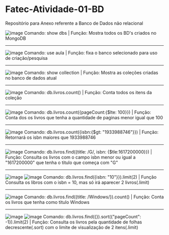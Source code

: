 # Fatec-Atividade-01-BD

Repositório para Anexo referente a Banco de Dados não relacional 			

![image](https://user-images.githubusercontent.com/106127869/226207195-5825a910-b5ae-4366-88cf-d8a975589310.png)
Comando: show dbs	| Função: Mostra todos os BD's criados no MongoDB 

--------------------------------------------------------------------------------------------------------------------

![image](https://user-images.githubusercontent.com/106127869/226207200-77902f65-8f67-4765-bc89-7e25c887061e.png)
Comando: use aula | Função: fixa o banco selecionado para uso de criação/pesquisa 

--------------------------------------------------------------------------------------------------------------------


![image](https://user-images.githubusercontent.com/106127869/226207206-84f1e62e-0261-450b-9e9b-69f84f40866c.png)
Comando: show collection | Função: Mostra as coleções criadas no banco de dados atual

--------------------------------------------------------------------------------------------------------------------


![image](https://user-images.githubusercontent.com/106127869/226207209-7e5733e2-1437-402b-9781-2e253f6959c7.png)
Comando: db.livros.count() | Função: Conta todos os itens da coleção 

--------------------------------------------------------------------------------------------------------------------


![image](https://user-images.githubusercontent.com/106127869/226207213-a6b8d854-7a91-4204-9d25-f6731133a1f6.png)
Comando: db.livros.count({pageCount:{$lte: 100}}) | Função: Conta dos os livros que tenha a quantidade de paginas menor igual que 100 

--------------------------------------------------------------------------------------------------------------------


![image](https://user-images.githubusercontent.com/106127869/226207217-9c042e86-7b02-4840-b35e-2c30e83f4251.png)
Comando: db.livros.count({isbn:{$gt: "1933988746"}}) | Função: Retornará os isbn maiores que 1933988746 

--------------------------------------------------------------------------------------------------------------------


![image](https://user-images.githubusercontent.com/106127869/226207233-b133f675-c61b-441d-9f73-af0cc004938d.png)
Comando: db.livros.find({title: /G/, isbn: {$tle:1617200000}}) | Função: Consulta os livros com o campo isbn menor ou igual a "1617200000" que tenha o titulo que começa com "G" 

--------------------------------------------------------------------------------------------------------------------


![image](https://user-images.githubusercontent.com/106127869/226207276-974cf680-ed07-489b-81f8-ac2b984542c3.png)
![image](https://user-images.githubusercontent.com/106127869/226207286-b215adc2-ef56-40f1-9f4f-283d7dfa26fe.png)
Comando: db.livros.find({isbn: "10"}}).limit(2) | Função Consulta os libros com o isbn = 10, mas só irá aparecer 2 livros(.limit) 

--------------------------------------------------------------------------------------------------------------------


![image](https://user-images.githubusercontent.com/106127869/226207292-5f464907-ab57-4261-a756-da3aed3b7719.png)
Comando: db.livros.find({title: /Windows/}).count() | Função: Conta os livros que tenha como titulo Windows 

--------------------------------------------------------------------------------------------------------------------


![image](https://user-images.githubusercontent.com/106127869/226207296-c48fe426-01f0-4751-a87d-ac03b241c73c.png)
![image](https://user-images.githubusercontent.com/106127869/226207298-722790c9-cd06-4d5f-bf0e-32c57df8793c.png)
Comando: db.livros.find({}).sort({"pageCount": -1}).limit(2) | Função: Consulta os livros pela quantidade de folhas decrescente(.sort) com o limite de visualização de 2 itens(.limit)
